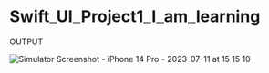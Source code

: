 # Swift_UI_Project1_I_am_learning
OUTPUT


![Simulator Screenshot - iPhone 14 Pro - 2023-07-11 at 15 15 10](https://github.com/princetomar/Swift_UI_Project1_I_am_learning/assets/71916212/a57c56ba-d1a6-44d7-a7b0-b02d27c07e19)
